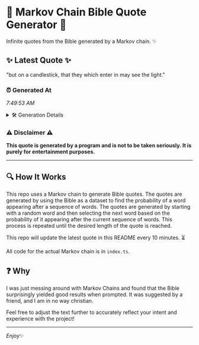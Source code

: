 # 📖 Markov Chain Bible Quote Generator 📖

Infinite quotes from the Bible generated by a Markov chain. ✨

## ✨ Latest Quote ✨
"but on a candlestick, that they which enter in may see the light."

### ⏰ Generated At
*7:49:53 AM*

<details>
    <summary>🛠️ Generation Details</summary>
    <p>
        <strong>🌱 Seed:</strong> but<br>
        <strong>🔄 Iterations:</strong> 12<br>
        <strong>📜 Context History:</strong><br>[ but ]: on<br>[ but, on ]: a<br>[ but, on, a ]: candlestick,<br>[ but, on, a, candlestick, ]: that<br>[ but, on, a, candlestick,, that ]: they<br>[ but, on, a, candlestick,, that, they ]: which<br>[ on, a, candlestick,, that, they, which ]: enter<br>[ a, candlestick,, that, they, which, enter ]: in<br>[ candlestick,, that, they, which, enter, in ]: may<br>[ that, they, which, enter, in, may ]: see<br>[ they, which, enter, in, may, see ]: the<br>[ which, enter, in, may, see, the ]: light.<br>
    </p>
</details>

### ⚠️ Disclaimer ⚠️
**This quote is generated by a program and is not to be taken seriously. It is purely for entertainment purposes.**

---

## 🔍 How It Works

This repo uses a Markov chain to generate Bible quotes. The quotes are generated by using the Bible as a dataset to find the probability of a word appearing after a sequence of words. The quotes are generated by starting with a random word and then selecting the next word based on the probability of it appearing after the current sequence of words. This process is repeated until the desired length of the quote is reached.

This repo will update the latest quote in this README every 10 minutes. ⏳

All code for the actual Markov chain is in `index.ts`.

## ❓ Why

I was just messing around with Markov Chains and found that the Bible surprisingly yielded good results when prompted. 
It was suggested by a friend, and I am in no way christian.

Feel free to adjust the text further to accurately reflect your intent and experience with the project!

---

*Enjoy*✨

